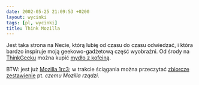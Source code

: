 ```yaml
---
date: 2002-05-25 21:09:53 +0200
layout: wycinki
tags: [pl, wycinki]
title: Think Mozilla
---
```


Jest taka strona na Necie, którą lubię od czasu do czasu odwiedzać, i która bardzo inspiruje moją geekowo-gadżetową część wyobraźni. Od środy na [ThinkGeeku](http://www.thinkgeek.com/ 'ThinkGeek :: Stuff for Smart Masses') można kupić [mydło z kofeiną](http://www.thinkgeek.com/caffeine/accessories/5a65/ 'Shower Shock Caffeinated Soap').

BTW: jest już [Mozilla 1rc3](http://mozilla.org/releases/ 'Mozilla – Releases'); w trakcie ściągania można przeczytać [zbiorcze zestawienie](http://kirun.co.uk/web/whymoz/ '„Why Mozilla Rules”') pt. <cite>czemu Mozilla rządzi</cite>.

